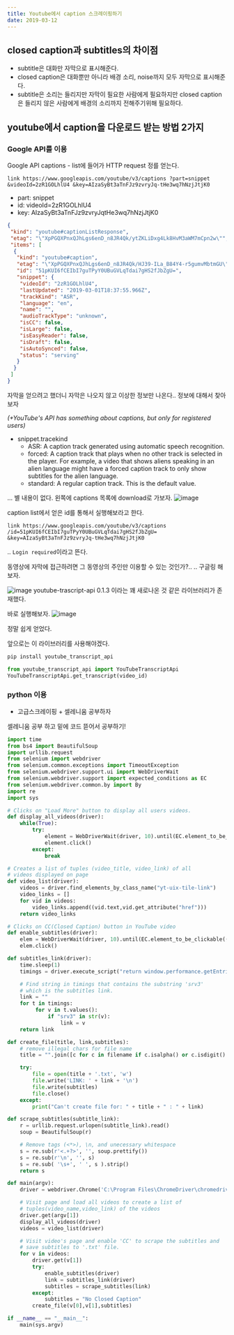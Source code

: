 ```yaml
---
title: Youtube에서 caption 스크레이핑하기
date: 2019-03-12
---
```


## closed caption과 subtitles의 차이점

- subtitle은 대화만 자막으로 표시해준다.
- closed caption은 대화뿐만 아니라 배경 소리, noise까지 모두 자막으로 표시해준다.
- subtitle은 소리는 들리지만 자막이 필요한 사람에게 필요하지만 closed caption은
들리지 않은 사람에게 배경의 소리까지 전해주기위해 필요하다.

## youtube에서 caption을 다운로드 받는 방법 2가지

### Google API를 이용

Google API captions - list에 들어가 HTTP request 정를 얻는다.

`link
https://www.googleapis.com/youtube/v3/captions
?part=snippet
&videoId=2zR1GOLhlU4
&key=AIzaSyBt3aTnFJz9zvryJq-tHe3wq7hNzjJtjK0
`

- part: snippet
- id: videoId=2zR1GOLhlU4
- key: AIzaSyBt3aTnFJz9zvryJqtHe3wq7hNzjJtjK0

```json
{
 "kind": "youtube#captionListResponse",
 "etag": "\"XpPGQXPnxQJhLgs6enD_n8JR4Qk/ytZKLiDxg4Lk8HvM3aWM7mCpn2w\"",
 "items": [
  {
   "kind": "youtube#caption",
   "etag": "\"XpPGQXPnxQJhLgs6enD_n8JR4Qk/HJ39-ILa_B84Y4-r5gumvMbtmGU\"",
   "id": "51pKUI6fCEIbI7guTPyY0UBuGVLqTdai7gHS2fJbZgU=",
   "snippet": {
    "videoId": "2zR1GOLhlU4",
    "lastUpdated": "2019-03-01T18:37:55.966Z",
    "trackKind": "ASR",
    "language": "en",
    "name": "",
    "audioTrackType": "unknown",
    "isCC": false,
    "isLarge": false,
    "isEasyReader": false,
    "isDraft": false,
    "isAutoSynced": false,
    "status": "serving"
   }
  }
 ]
}
```

자막을 얻으려고 했더니 자막은 나오지 않고 이상한 정보만 나온다.. 정보에 대해서 찾아보자

*(+YouTube's API has something about captions, but only for registered users)*


- snippet.tracekind
  - ASR: A caption track generated using automatic speech recognition.
  - forced: A caption track that plays when no other track is selected
  in the player. For example, a video that shows aliens speaking in an
  alien language might have a forced caption track to only show subtitles
  for the alien language.
  - standard: A regular caption track. This is the default value.

... 별 내용이 없다. 왼쪽에 captions 목록에 download로 가보자.
![image](https://user-images.githubusercontent.com/48308562/54335507-88614880-466c-11e9-8cd0-b3e4a678bd04.png)

caption list에서 얻은 id를 통해서 실행해보라고 한다.

`link
https://www.googleapis.com/youtube/v3/captions
/id=51pKUI6fCEIbI7guTPyY0UBuGVLqTdai7gHS2fJbZgU=
&key=AIzaSyBt3aTnFJz9zvryJq-tHe3wq7hNzjJtjK0
`

.. `Login required`이라고 뜬다.

동영상에 자막에 접근하려면 그 동영상의 주인만 이용할 수 있는 것인가?..
.. 구글링 해보자.

![image](https://user-images.githubusercontent.com/48308562/54347895-472c6100-468b-11e9-85f0-80ffe2b4b825.png)
youtube-trascript-api 0.1.3 이라는 꽤 새로나온 것 같은 라이브러리가 존재했다.

바로 실행해보자.
![image](https://user-images.githubusercontent.com/48308562/54348295-14cf3380-468c-11e9-930e-c563a8d68688.png)

정말 쉽게 얻었다.

앞으로는 이 라이브러리를 사용해야겠다.

```python
pip install youtube_transcript_api

from youtube_transcript_api import YouTubeTranscriptApi
YouTubeTranscriptApi.get_transcript(video_id)
```


### python 이용

- 고급스크레이핑 + 셀레니움 공부하자

셀레니움 공부 하고 밑에 코드 뜯어서 공부하기!

```python
import time
from bs4 import BeautifulSoup
import urllib.request
from selenium import webdriver
from selenium.common.exceptions import TimeoutException
from selenium.webdriver.support.ui import WebDriverWait
from selenium.webdriver.support import expected_conditions as EC
from selenium.webdriver.common.by import By
import re
import sys

# Clicks on "Load More" button to display all users videos.
def display_all_videos(driver):
    while(True):
        try:
            element = WebDriverWait(driver, 10).until(EC.element_to_be_clickable((By.CLASS_NAME, "yt-uix-load-more")))
            element.click()
        except:
            break

# Creates a list of tuples (video_title, video_link) of all
# videos displayed on page
def video_list(driver):
    videos = driver.find_elements_by_class_name("yt-uix-tile-link")
    video_links = []
    for vid in videos:
        video_links.append((vid.text,vid.get_attribute("href")))
    return video_links

# Clicks on CC(Closed Caption) button in YouTube video
def enable_subtitles(driver):
    elem = WebDriverWait(driver, 10).until(EC.element_to_be_clickable((By.CLASS_NAME, "ytp-subtitles-button")))
    elem.click()

def subtitles_link(driver):
    time.sleep(1)
    timings = driver.execute_script("return window.performance.getEntries();")

    # Find string in timings that contains the substring 'srv3'
    # which is the subtitles link.
    link = ""
    for t in timings:
         for v in t.values():
             if "srv3" in str(v):
                 link = v
    return link

def create_file(title, link,subtitles):
    # remove illegal chars for file name
    title = "".join([c for c in filename if c.isalpha() or c.isdigit() or c==' ']).rstrip()

    try:
        file = open(title + '.txt', 'w')    
        file.write('LINK: ' + link + '\n')
        file.write(subtitles)
        file.close()
    except:
        print("Can't create file for: " + title + " : " + link)

def scrape_subtitles(subtitle_link):
    r = urllib.request.urlopen(subtitle_link).read()
    soup = BeautifulSoup(r)

    # Remove tags (<*>), \n, and unecessary whitespace
    s = re.sub(r'<.+?>', '', soup.prettify())   
    s = re.sub(r'\n', '', s)                    
    s = re.sub( '\s+', ' ', s ).strip()         
    return s

def main(argv):
    driver = webdriver.Chrome('C:\Program Files\ChromeDriver\chromedriver.exe')

    # Visit page and load all videos to create a list of
    # tuples(video_name,video_link) of the videos
    driver.get(argv[1])
    display_all_videos(driver)
    videos = video_list(driver)

    # Visit video's page and enable 'CC' to scrape the subtitles and
    # save subtitles to '.txt' file.
    for v in videos:
        driver.get(v[1])
        try:
            enable_subtitles(driver)
            link = subtitles_link(driver)
            subtitles = scrape_subtitles(link)
        except:
            subtitles = "No Closed Caption"
        create_file(v[0],v[1],subtitles)

if __name__ == "__main__":
    main(sys.argv)
```
